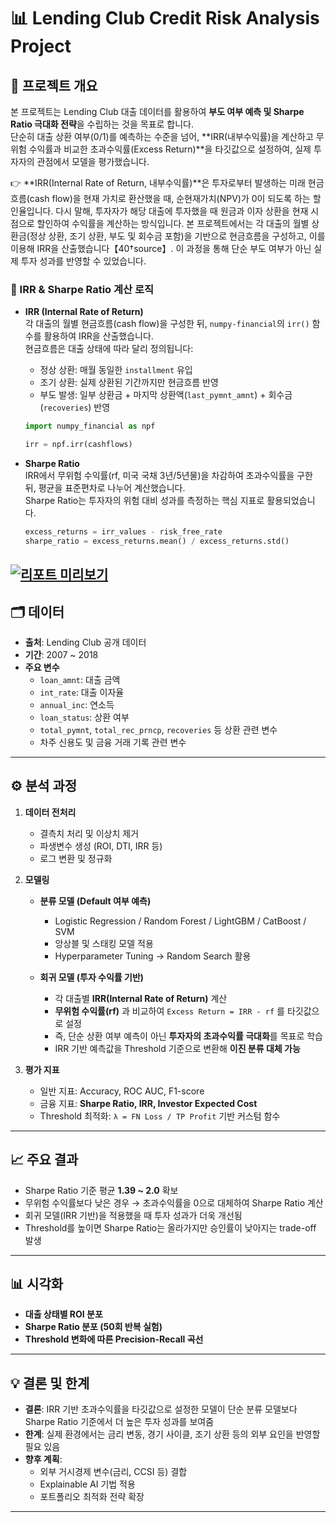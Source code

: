 # 📊 Lending Club Credit Risk Analysis Project

## 📌 프로젝트 개요
본 프로젝트는 Lending Club 대출 데이터를 활용하여 **부도 여부 예측 및 Sharpe Ratio 극대화 전략**을 수립하는 것을 목표로 합니다.  
단순히 대출 상환 여부(0/1)를 예측하는 수준을 넘어, **IRR(내부수익률)을 계산하고 무위험 수익률과 비교한 초과수익률(Excess Return)**을 타깃값으로 설정하여, 실제 투자자의 관점에서 모델을 평가했습니다.

👉 **IRR(Internal Rate of Return, 내부수익률)**은 투자로부터 발생하는 미래 현금흐름(cash flow)을 현재 가치로 환산했을 때, 순현재가치(NPV)가 0이 되도록 하는 할인율입니다. 다시 말해, 투자자가 해당 대출에 투자했을 때 원금과 이자 상환을 현재 시점으로 할인하여 수익률을 계산하는 방식입니다. 본 프로젝트에서는 각 대출의 월별 상환금(정상 상환, 조기 상환, 부도 및 회수금 포함)을 기반으로 현금흐름을 구성하고, 이를 이용해 IRR을 산출했습니다【40†source】. 이 과정을 통해 단순 부도 여부가 아닌 실제 투자 성과를 반영할 수 있었습니다.

### 📐 IRR & Sharpe Ratio 계산 로직

- **IRR (Internal Rate of Return)**  
  각 대출의 월별 현금흐름(cash flow)을 구성한 뒤, `numpy-financial`의 `irr()` 함수를 활용하여 IRR을 산출했습니다.  
  현금흐름은 대출 상태에 따라 달리 정의됩니다:
  - 정상 상환: 매월 동일한 `installment` 유입
  - 조기 상환: 실제 상환된 기간까지만 현금흐름 반영
  - 부도 발생: 일부 상환금 + 마지막 상환액(`last_pymnt_amnt`) + 회수금(`recoveries`) 반영  

  ```python
  import numpy_financial as npf

  irr = npf.irr(cashflows)
  ```

- **Sharpe Ratio**  
  IRR에서 무위험 수익률(rf, 미국 국채 3년/5년물)을 차감하여 초과수익률을 구한 뒤, 평균을 표준편차로 나누어 계산했습니다.  
  Sharpe Ratio는 투자자의 위험 대비 성과를 측정하는 핵심 지표로 활용되었습니다.

  ```python
  excess_returns = irr_values - risk_free_rate
  sharpe_ratio = excess_returns.mean() / excess_returns.std()
  ```


[![리포트 미리보기](https://github.com/user-attachments/assets/8eca0a75-1903-466f-9568-d1e2d87c8efb)](docs/5조%20최종보고서.pdf)
---

## 🗂 데이터
- **출처**: Lending Club 공개 데이터
- **기간**: 2007 ~ 2018
- **주요 변수**
  - `loan_amnt`: 대출 금액
  - `int_rate`: 대출 이자율
  - `annual_inc`: 연소득
  - `loan_status`: 상환 여부
  - `total_pymnt`, `total_rec_prncp`, `recoveries` 등 상환 관련 변수
  - 차주 신용도 및 금융 거래 기록 관련 변수

---

## ⚙️ 분석 과정
1. **데이터 전처리**
   - 결측치 처리 및 이상치 제거
   - 파생변수 생성 (ROI, DTI, IRR 등)
   - 로그 변환 및 정규화

2. **모델링**
   - **분류 모델 (Default 여부 예측)**  
     - Logistic Regression / Random Forest / LightGBM / CatBoost / SVM  
     - 앙상블 및 스태킹 모델 적용  
     - Hyperparameter Tuning → Random Search 활용  

   - **회귀 모델 (투자 수익률 기반)**  
     - 각 대출별 **IRR(Internal Rate of Return)** 계산  
     - **무위험 수익률(rf)** 과 비교하여 `Excess Return = IRR - rf` 를 타깃값으로 설정  
     - 즉, 단순 상환 여부 예측이 아닌 **투자자의 초과수익률 극대화**를 목표로 학습  
     - IRR 기반 예측값을 Threshold 기준으로 변환해 **이진 분류 대체 가능**

3. **평가 지표**
   - 일반 지표: Accuracy, ROC AUC, F1-score
   - 금융 지표: **Sharpe Ratio, IRR, Investor Expected Cost**
   - Threshold 최적화: `λ = FN Loss / TP Profit` 기반 커스텀 함수  

---

## 📈 주요 결과
- Sharpe Ratio 기준 평균 **1.39 ~ 2.0** 확보
- 무위험 수익률보다 낮은 경우 → 초과수익률을 0으로 대체하여 Sharpe Ratio 계산
- 회귀 모델(IRR 기반)을 적용했을 때 투자 성과가 더욱 개선됨  
- Threshold를 높이면 Sharpe Ratio는 올라가지만 승인률이 낮아지는 trade-off 발생

---

## 📊 시각화
- **대출 상태별 ROI 분포**
- **Sharpe Ratio 분포 (50회 반복 실험)**
- **Threshold 변화에 따른 Precision-Recall 곡선**

---
## 💡 결론 및 한계
- **결론**: IRR 기반 초과수익률을 타깃값으로 설정한 모델이 단순 분류 모델보다 Sharpe Ratio 기준에서 더 높은 투자 성과를 보여줌  
- **한계**: 실제 환경에서는 금리 변동, 경기 사이클, 조기 상환 등의 외부 요인을 반영할 필요 있음  
- **향후 계획**: 
  - 외부 거시경제 변수(금리, CCSI 등) 결합  
  - Explainable AI 기법 적용  
  - 포트폴리오 최적화 전략 확장  

---